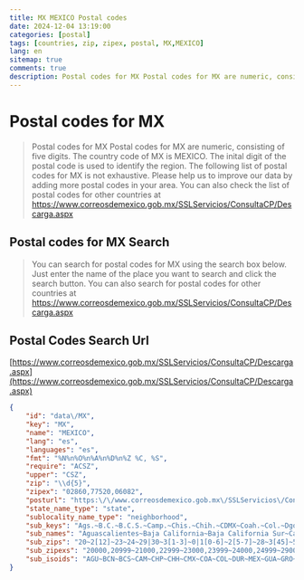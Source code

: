```yaml
---
title: MX MEXICO Postal codes 
date: 2024-12-04 13:19:00
categories: [postal]
tags: [countries, zip, zipex, postal, MX,MEXICO]
lang: en
sitemap: true
comments: true
description: Postal codes for MX Postal codes for MX are numeric, consisting of five digits. The country code of MX is MEXICO. The inital digit of the postal code is used to identify the region. The following list of postal codes for MX is not exhaustive. Please help us to improve our data by adding more postal codes in your area. You can also check the list of postal codes for other countries at https://www.correosdemexico.gob.mx/SSLServicios/ConsultaCP/Descarga.aspx
---
```


# Postal codes for MX
> Postal codes for MX Postal codes for MX are numeric, consisting of five digits. The country code of MX is MEXICO. The inital digit of the postal code is used to identify the region. The following list of postal codes for MX is not exhaustive. Please help us to improve our data by adding more postal codes in your area. You can also check the list of postal codes for other countries at https://www.correosdemexico.gob.mx/SSLServicios/ConsultaCP/Descarga.aspx

## Postal codes for MX Search 
> You can search for postal codes for MX using the search box below. Just enter the name of the place you want to search and click the search button. You can also search for postal codes for other countries at https://www.correosdemexico.gob.mx/SSLServicios/ConsultaCP/Descarga.aspx

## Postal Codes Search Url

[https://www.correosdemexico.gob.mx/SSLServicios/ConsultaCP/Descarga.aspx](https://www.correosdemexico.gob.mx/SSLServicios/ConsultaCP/Descarga.aspx)
```json
{
    "id": "data\/MX",
    "key": "MX",
    "name": "MEXICO",
    "lang": "es",
    "languages": "es",
    "fmt": "%N%n%O%n%A%n%D%n%Z %C, %S",
    "require": "ACSZ",
    "upper": "CSZ",
    "zip": "\\d{5}",
    "zipex": "02860,77520,06082",
    "posturl": "https:\/\/www.correosdemexico.gob.mx\/SSLServicios\/ConsultaCP\/Descarga.aspx",
    "state_name_type": "state",
    "sublocality_name_type": "neighborhood",
    "sub_keys": "Ags.~B.C.~B.C.S.~Camp.~Chis.~Chih.~CDMX~Coah.~Col.~Dgo.~M\u00e9x.~Gto.~Gro.~Hgo.~Jal.~Mich.~Mor.~Nay.~N.L.~Oax.~Pue.~Qro.~Q.R.~S.L.P.~Sin.~Son.~Tab.~Tamps.~Tlax.~Ver.~Yuc.~Zac.",
    "sub_names": "Aguascalientes~Baja California~Baja California Sur~Campeche~Chiapas~Chihuahua~Ciudad de M\u00e9xico~Coahuila de Zaragoza~Colima~Durango~Estado de M\u00e9xico~Guanajuato~Guerrero~Hidalgo~Jalisco~Michoac\u00e1n~Morelos~Nayarit~Nuevo Le\u00f3n~Oaxaca~Puebla~Quer\u00e9taro~Quintana Roo~San Luis Potos\u00ed~Sinaloa~Sonora~Tabasco~Tamaulipas~Tlaxcala~Veracruz~Yucat\u00e1n~Zacatecas",
    "sub_zips": "20~2[12]~23~24~29|30~3[1-3]~0|1[0-6]~2[5-7]~28~3[45]~5[0-7]~3[6-8]~39|4[01]~4[23]~4[4-9]~5[89]|6[01]~62~63~6[4-7]~6[89]|7[01]~7[2-5]~76~77~7[89]~8[0-2]~8[3-5]~86~8[7-9]~90~9[1-6]~97~9[89]",
    "sub_zipexs": "20000,20999~21000,22999~23000,23999~24000,24999~29000,30999~31000,33999~00000,16999~25000,27999~28000,28999~34000,35999~50000,57999~36000,38999~39000,41999~42000,43999~44000,49999~58000,61999~62000,62999~63000,63999~64000,67999~68000,71999~72000,75999~76000,76999~77000,77999~78000,79999~80000,82999~83000,85999~86000,86999~87000,89999~90000,90999~91000,96999~97000,97999~98000,99999",
    "sub_isoids": "AGU~BCN~BCS~CAM~CHP~CHH~CMX~COA~COL~DUR~MEX~GUA~GRO~HID~JAL~MIC~MOR~NAY~NLE~OAX~PUE~QUE~ROO~SLP~SIN~SON~TAB~TAM~TLA~VER~YUC~ZAC"
}
```
